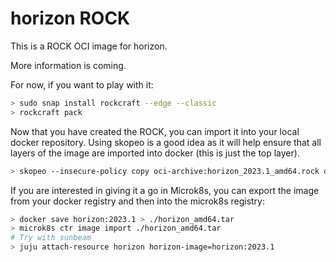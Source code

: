 # horizon ROCK

This is a ROCK OCI image for horizon.

More information is coming.

For now, if you want to play with it:

```bash
> sudo snap install rockcraft --edge --classic
> rockcraft pack
```

Now that you have created the ROCK, you can import it into
your local docker repository. Using skopeo is a good idea as
it will help ensure that all layers of the image are imported
into docker (this is just the top layer).

```bash
> skopeo --insecure-policy copy oci-archive:horizon_2023.1_amd64.rock docker-daemon:horizon:2023.1
```

If you are interested in giving it a go in Microk8s, you can
export the image from your docker registry and then into the
microk8s registry:

```bash
> docker save horizon:2023.1 > ./horizon_amd64.tar
> microk8s ctr image import ./horizon_amd64.tar
# Try with sunbeam
> juju attach-resource horizon horizon-image=horizon:2023.1
```
